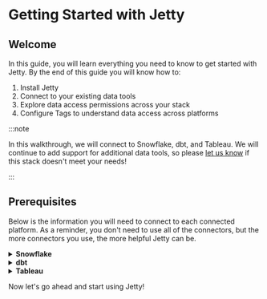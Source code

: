 # Getting Started with Jetty

## Welcome

In this guide, you will learn everything you need to know to get started with Jetty. By the end of this guide you will know how to:

1.  Install Jetty
1.  Connect to your existing data tools
1.  Explore data access permissions across your stack
1.  Configure Tags to understand data access across platforms

:::note

In this walkthrough, we will connect to Snowflake, dbt, and Tableau. We will continue to add support for additional data tools, so please [let us know](mailto:support@get-jetty.com) if this stack doesn't meet your needs!

:::

## Prerequisites

Below is the information you will need to connect to each connected platform. As a reminder, you don't need to use all of the connectors, but the more connectors you use, the more helpful Jetty can be.

<details>
  <summary><strong>Snowflake</strong></summary>
  <div>
    <p>To read the relevant metadata from Snowflake, Jetty needs to use an account with the <code>SECURITYADMIN</code> role and usage permissions on a warehouse.</p>
    <p>To make setup easy, be ready with the following:</p>
    <ol>
      <li>Your Snowflake account identifier. This is easiest to get in SQL with <code>SELECT current_account();</code>. This field can be the account locator (like <code>cea29483</code>) or org account name, dash-separated (like <code>MRLDK-ESA98348</code>) See <a href="https://tinyurl.com/snow-account-id">the documentation</a> for more.</li>
      <li>The name of the Snowflake user you would like Jetty to use. We recommend creating a <a href="https://docs.snowflake.com/en/sql-reference/sql/create-user.html">new user</a> specifically for Jetty.</li>
      <li>The name of a warehouse your Jetty user has the <code>USAGE</code> privilege on.</li>
    </ol>
  </div>
</details>

<details>
  <summary><strong>dbt</strong></summary>
  <div>
    <p>
      <strong>Note:</strong> A Snowflake connector must also be configured in order to connect to dbt.
    </p>
    <hr />
    <p>Jetty uses dbt as a source for in-Snowflake lineage data. For this to work, Jetty needs access to your dbt project.</p>
    <p>To make setup easy, be ready with the following:</p>
    <ol>
      <li>The path to your dbt project</li>
      <li>Your Snowflake account identifier. This helps link your dbt project to the right Snowflake account.</li>
    </ol>
    <p>Once Jetty can access your dbt project, it will check for the <code>target/manifest.json</code> file, and if it can't find one, ask you to generate one with <code>dbt docs generate</code>.</p>
    <p>
        You can read more about setting up a dbt project with Snowflake <a href="https://docs.getdbt.com/docs/get-started/getting-started/getting-set-up/setting-up-snowflake">here</a>.
    </p>
    <hr />
    <p>
      <strong>Note:</strong> Today Jetty only supports dbt Core projects. Please <a href="mailto:support@get-jetty.com">let us know</a> if you would like
      to use Jetty with dbt Cloud.
    </p>
  </div>
</details>

<details>
  <summary><strong>Tableau</strong></summary>
  <div>
    <p>To read the relevant metadata from Tableau, Jetty needs credentials to an account with account or site admin privileges.</p>
    <p>To make setup easy, be ready with the following:</p>
    <ol>
      <li>Your Tableau URL (something like <code>fs.online.tableau.com</code>).</li>
      <li>Your Tableau site name.</li>
      <li>The username of the user Jetty will use to connect.</li>
      <li>The password of the user Jetty will use to connect.</li>
    </ol>
  </div>
</details>

Now let's go ahead and start using Jetty!
